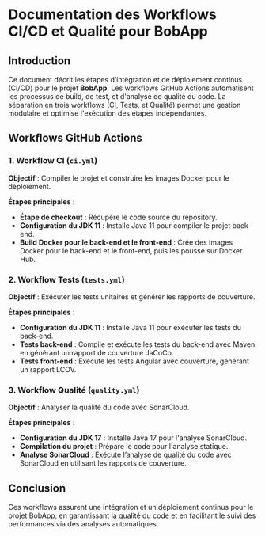 # Documentation des Workflows CI/CD et Qualité pour BobApp

## Introduction

Ce document décrit les étapes d’intégration et de déploiement continus (CI/CD) pour le projet **BobApp**. Les workflows GitHub Actions automatisent les processus de build, de test, et d'analyse de qualité du code. La séparation en trois workflows (CI, Tests, et Qualité) permet une gestion modulaire et optimise l'exécution des étapes indépendantes.

## Workflows GitHub Actions

### 1. Workflow CI (`ci.yml`)

**Objectif** : Compiler le projet et construire les images Docker pour le déploiement.

**Étapes principales** :
- **Étape de checkout** : Récupère le code source du repository.
- **Configuration du JDK 11** : Installe Java 11 pour compiler le projet back-end.
- **Build Docker pour le back-end et le front-end** : Crée des images Docker pour le back-end et le front-end, puis les pousse sur Docker Hub.

### 2. Workflow Tests (`tests.yml`)

**Objectif** : Exécuter les tests unitaires et générer les rapports de couverture.

**Étapes principales** :
- **Configuration du JDK 11** : Installe Java 11 pour exécuter les tests du back-end.
- **Tests back-end** : Compile et exécute les tests du back-end avec Maven, en générant un rapport de couverture JaCoCo.
- **Tests front-end** : Exécute les tests Angular avec couverture, générant un rapport LCOV.

### 3. Workflow Qualité (`quality.yml`)

**Objectif** : Analyser la qualité du code avec SonarCloud.

**Étapes principales** :
- **Configuration du JDK 17** : Installe Java 17 pour l'analyse SonarCloud.
- **Compilation du projet** : Prépare le code pour l'analyse statique.
- **Analyse SonarCloud** : Exécute l’analyse de qualité du code avec SonarCloud en utilisant les rapports de couverture.

## Conclusion

Ces workflows assurent une intégration et un déploiement continus pour le projet BobApp, en garantissant la qualité du code et en facilitant le suivi des performances via des analyses automatiques.
